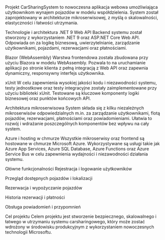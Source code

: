 Projekt CarSharingSystem to nowoczesna aplikacja webowa umożliwiająca użytkownikom wynajem pojazdów w modelu współdzielenia. System został zaprojektowany w architekturze mikroserwisowej, z myślą o skalowalności, elastyczności i łatwości utrzymania.

Technologie i architektura
.NET 9 Web API
Backend systemu został stworzony z wykorzystaniem .NET 9 oraz ASP.NET Core Web API. Odpowiada on za logikę biznesową, uwierzytelnianie, zarządzanie użytkownikami, pojazdami, rezerwacjami oraz płatnościami.

Blazor (WebAssembly)
Warstwa frontendowa została zbudowana przy użyciu Blazora w modelu WebAssembly. Pozwala to na uruchamianie aplikacji po stronie klienta z pełną integracją z Web API oraz zapewnia dynamiczny, responsywny interfejs użytkownika.

xUnit
W celu zapewnienia wysokiej jakości kodu i niezawodności systemu, testy jednostkowe oraz testy integracyjne zostały zaimplementowane przy użyciu biblioteki xUnit. Testowane są kluczowe komponenty logiki biznesowej oraz punktów końcowych API.

Architektura mikroserwisowa
System składa się z kilku niezależnych mikroserwisów odpowiedzialnych m.in. za zarządzanie użytkownikami, flotą pojazdów, rezerwacjami, płatnościami oraz powiadomieniami. Ułatwia to rozwój i wdrażanie poszczególnych komponentów bez wpływu na cały system.

Azure i hosting w chmurze
Wszystkie mikroserwisy oraz frontend są hostowane w chmurze Microsoft Azure. Wykorzystywane są usługi takie jak Azure App Services, Azure SQL Database, Azure Functions oraz Azure Service Bus w celu zapewnienia wydajności i niezawodności działania systemu.

Główne funkcjonalności
Rejestracja i logowanie użytkowników

Przegląd dostępnych pojazdów i lokalizacji

Rezerwacja i wypożyczanie pojazdów

Historia rezerwacji i płatności

Obsługa powiadomień i przypomnień

Cel projektu
Celem projektu jest stworzenie bezpiecznego, skalowalnego i łatwego w utrzymaniu systemu carsharingowego, który może zostać wdrożony w środowisku produkcyjnym z wykorzystaniem nowoczesnych technologii Microsoftu.
